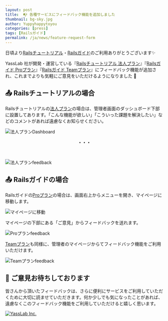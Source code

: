 ```yaml
---
layout: post
title:  📭 各種サービスにフィードバック機能を追加しました
thumbnail: bg-sky.jpg
author: Yuppyhappytoyou
categories: [press]
tags: [Railsガイド]
permalink: /ja/news/feature-request-form
---
```


日頃より[Railsチュートリアル](https://railstutorial.jp/)・[Railsガイド](https://railsguides.jp)のご利用ありがとうございます✨

YassLab 社が開発・運営している『[Railsチュートリアル 法人プラン](https://railstutorial.jp/business)』『[Railsガイド Proプラン](https://railsguides.jp/pro)』『[Railsガイド Teamプラン](https://railsguides.jp/team)』にフィードバック機能が追加され、これまでよりも気軽にご意見をいただけるようになりました 🎉

## 📤 Railsチュートリアルの場合

Railsチュートリアルの[法人プラン](https://railstutorial.jp/business)の場合は、管理者画面のダッシュボード下部に設置してあります。「こんな機能が欲しい」「こういった課題を解決したい」などのコメントがあれば遠慮なくお知らせください。

![法人プランDashboard](https://i.gyazo.com/3fb1c7af374329d7e1bff8855db6699e.png)

<div style="text-align: center; padding-bottom: 30px;"><b>・・・</b></div>

![法人プランfeedback](https://i.gyazo.com/14b86d7e4002e5b482bad68677612004.png)

## 📤 Railsガイドの場合

Railsガイドの[Proプラン](https://railsguides.jp/pro)の場合は、画面右上からメニューを開き、マイページに移動します。

![マイページに移動](https://i.gyazo.com/8e472da6700a38ef3f80d66c9e441da5.png)

マイページの下部にある「ご意見」からフィードバックを送れます。

![Proプランfeedback](https://i.gyazo.com/7968cb4cf99334eb7d7e2a16321e7885.png)

[Teamプラン](https://railsguides.jp/team)も同様に、管理者のマイページからてフィードバック機能をご利用いただけます。

![Teamプランfeedback](https://i.gyazo.com/9328af247c91e33708da81e3ac76fd1e.png)


## 💌 ご意見お待ちしております

皆さんから頂いたフィードバックは、さらに便利にサービスをご利用していただくために大切に読ませていただきます。何か少しでも気になったことがあれば、遠慮なくこのフィードバック機能をご利用していただけると嬉しく思います。

[![YassLab Inc.](/img/logos/800x200.png)](/)


